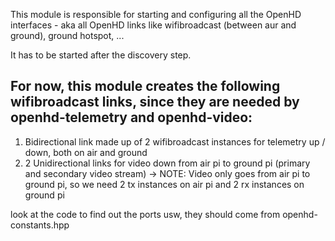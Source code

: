This module is responsible for starting and configuring all the OpenHD
interfaces - aka all OpenHD links like wifibroadcast (between aur and ground), ground hotspot, ...

It has to be started after the discovery step.

## For now, this module creates the following wifibroadcast links, since they are needed by openhd-telemetry and openhd-video:
1) Bidirectional link made up of 2 wifibroadcast instances for telemetry up / down, both on air and ground
2) 2 Unidirectional links for video down from air pi to ground pi (primary and secondary video stream)
   -> NOTE: Video only goes from air pi to ground pi, so we need 2 tx instances on air pi and 2 rx instances on ground
   pi

look at the code to find out the ports usw, they should come from openhd-constants.hpp